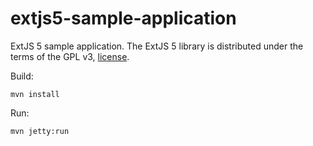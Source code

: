 extjs5-sample-application
=========================

ExtJS 5 sample application.
The ExtJS 5 library is distributed under the terms of the GPL v3, [license](http://www.sencha.com/license).

Build:

    mvn install

Run:

    mvn jetty:run
